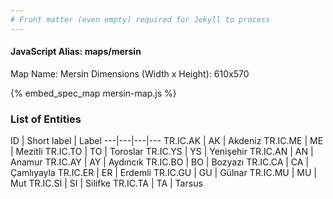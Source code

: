 ```yaml
---
# Front matter (even empty) required for Jekyll to process
---
```


#### JavaScript Alias: maps/mersin

Map Name: Mersin
Dimensions (Width x Height): 610x570



{% embed_spec_map mersin-map.js %}

### List of Entities

ID | Short label | Label
---|---|---|---
TR.IC.AK | AK | Akdeniz
TR.IC.ME | ME | Mezitli
TR.IC.TO | TO | Toroslar
TR.IC.YS | YS | Yenişehir
TR.IC.AN | AN | Anamur
TR.IC.AY | AY | Aydıncık
TR.IC.BO | BO | Bozyazı
TR.IC.CA | CA | Çamlıyayla
TR.IC.ER | ER | Erdemli
TR.IC.GU | GU | Gülnar
TR.IC.MU | MU | Mut
TR.IC.SI | SI | Silifke
TR.IC.TA | TA | Tarsus